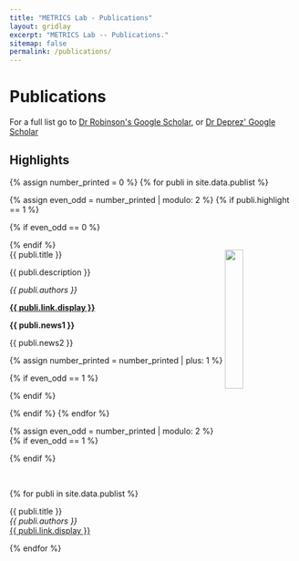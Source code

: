 ```yaml
---
title: "METRICS Lab - Publications"
layout: gridlay
excerpt: "METRICS Lab -- Publications."
sitemap: false
permalink: /publications/
---
```



# Publications
For a full list go to [Dr Robinson's Google Scholar](https://scholar.google.co.uk/citations?user=WXAAOb0AAAAJ&hl=en), or [Dr Deprez' Google Scholar](https://scholar.google.co.uk/citations?user=qtojUaIAAAAJ&hl=en)

## Highlights



{% assign number_printed = 0 %}
{% for publi in site.data.publist %}

{% assign even_odd = number_printed | modulo: 2 %}
{% if publi.highlight == 1 %}

{% if even_odd == 0 %}
<div class="row">
{% endif %}

<div class="col-sm-6 clearfix">
 <div class="well">
  <img src="{{ site.url }}{{ site.baseurl }}/images/pubpic/{{ publi.image }}" class="img-responsive" width="25%" style="float: right" />
  <pubtit>{{ publi.title }}</pubtit>
  <p>{{ publi.description }}</p>
  <p><em>{{ publi.authors }}</em></p>
  <p><strong><a href="{{ publi.link.url }}">{{ publi.link.display }}</a></strong></p>
  <p class="text-danger"><strong> {{ publi.news1 }}</strong></p>
  <p> {{ publi.news2 }}</p>
 </div>
</div>

{% assign number_printed = number_printed | plus: 1 %}

{% if even_odd == 1 %}
</div>
{% endif %}

{% endif %}
{% endfor %}

{% assign even_odd = number_printed | modulo: 2 %}
{% if even_odd == 1 %}
</div>
{% endif %}

<p> &nbsp; </p>


{% for publi in site.data.publist %}

  {{ publi.title }} <br />
  <em>{{ publi.authors }} </em><br /><a href="{{ publi.link.url }}">{{ publi.link.display }}</a>

{% endfor %}
